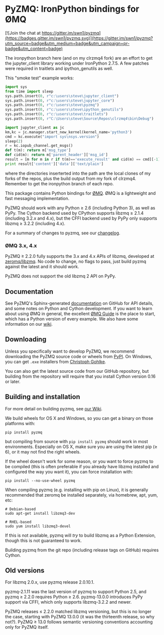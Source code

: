 # PyZMQ: IronPython bindings for ØMQ

[![Join the chat at https://gitter.im/swn1/pyzmq](https://badges.gitter.im/swn1/pyzmq.svg)](https://gitter.im/swn1/pyzmq?utm_source=badge&utm_medium=badge&utm_campaign=pr-badge&utm_content=badge)

The ironpython branch here (and on my clrzmq4 fork) are an effort to get the jupyter_client library
working under IronPython 2.7.5.  A few patches were required in traitlets and ipython_genutils as well.

This "smoke test" example works:
```python
import sys
from time import sleep
sys.path.insert(0, r"c:\users\steve\jupyter_client")
sys.path.insert(0, r"c:\users\steve\jupyter_core")
sys.path.insert(0, r"c:\users\steve\pyzmq")
sys.path.insert(0, r"c:\users\steve\ipython_genutils")
sys.path.insert(0, r"c:\users\steve\traitlets")
sys.path.insert(0, r"C:\Users\steve\Source\Repos\clrzmq4\bin\Debug")

import jupyter_client as jc
km,kc = jc.manager.start_new_kernel(kernel_name='python3')
cmd = kc.execute("import sys\nsys.version")
sleep(2)
r = kc.iopub_channel.get_msgs()
def t(m): return m['msg_type']
def cid(m): return m['parent_header']['msg_id']
result = [m for m in r if t(m)=='execute_result' and cid(m) == cmd][-1]
print result['content']['data']['text/plain']
```
where the directories inserterted into the path are the local clones of my forks of the repos, plus the build output from my fork of clrzmq4.  Remember to get the ironpython branch of each repo.

This package contains Python bindings for [ØMQ](http://www.zeromq.org).
ØMQ is a lightweight and fast messaging implementation.

PyZMQ should work with any Python ≥ 2.6 (including Python 3), as well as PyPy.
The Cython backend used by CPython supports libzmq ≥ 2.1.4 (including 3.2.x and 4.x),
but the CFFI backend used by PyPy only supports libzmq ≥ 3.2.2 (including 4.x).

For a summary of changes to pyzmq, see our
[changelog](https://pyzmq.readthedocs.org/en/latest/changelog.html).

### ØMQ 3.x, 4.x

PyZMQ ≥ 2.2.0 fully supports the 3.x and 4.x APIs of libzmq,
developed at [zeromq/libzmq](https://github.com/zeromq/libzmq).
No code to change, no flags to pass,
just build pyzmq against the latest and it should work.

PyZMQ does not support the old libzmq 2 API on PyPy.

## Documentation

See PyZMQ's Sphinx-generated
[documentation](http://zeromq.github.com/pyzmq) on GitHub for API
details, and some notes on Python and Cython development. If you want to
learn about using ØMQ in general, the excellent [ØMQ
Guide](http://zguide.zeromq.org/py:all) is the place to start, which has a
Python version of every example. We also have some information on our
[wiki](https://github.com/zeromq/pyzmq/wiki).

## Downloading

Unless you specifically want to develop PyZMQ, we recommend downloading
the PyZMQ source code or wheels from
[PyPI](http://pypi.python.org/pypi/pyzmq). On Windows, you can get `.exe` installers
from [Christoph Gohlke](http://www.lfd.uci.edu/~gohlke/pythonlibs/#pyzmq).

You can also get the latest source code from our GitHub repository, but
building from the repository will require that you install Cython
version 0.16 or later.

## Building and installation

For more detail on building pyzmq, see [our Wiki](https://github.com/zeromq/pyzmq/wiki/Building-and-Installing-PyZMQ).

We build wheels for OS X and Windows, so you can get a binary on those platforms with:

    pip install pyzmq

but compiling from source with `pip install pyzmq` should work in most environments.
Especially on OS X, make sure you are using the latest pip (≥ 6), or it may not find the right wheels.

If the wheel doesn't work for some reason, or you want to force pyzmq to be compiled
(this is often preferable if you already have libzmq installed and configured the way you want it),
you can force installation with:

    pip install --no-use-wheel pyzmq

When compiling pyzmq (e.g. installing with pip on Linux),
it is generally recommended that zeromq be installed separately,
via homebrew, apt, yum, etc:

    # Debian-based
    sudo apt-get install libzmq3-dev

    # RHEL-based
    sudo yum install libzmq3-devel

If this is not available, pyzmq will *try* to build libzmq as a Python Extension,
though this is not guaranteed to work.

Building pyzmq from the git repo (including release tags on GitHub) requires Cython.

## Old versions

For libzmq 2.0.x, use pyzmq release 2.0.10.1.

pyzmq-2.1.11 was the last version of pyzmq to support Python 2.5,
and pyzmq ≥ 2.2.0 requires Python ≥ 2.6.
pyzmq-13.0.0 introduces PyPy support via CFFI, which only supports libzmq-3.2.2 and newer.

PyZMQ releases ≤ 2.2.0 matched libzmq versioning, but this is no longer the case,
starting with PyZMQ 13.0.0 (it was the thirteenth release, so why not?).
PyZMQ ≥ 13.0 follows semantic versioning conventions accounting only for PyZMQ itself.

